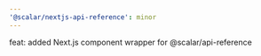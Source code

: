 ```yaml
---
'@scalar/nextjs-api-reference': minor
---
```


feat: added Next.js component wrapper for @scalar/api-reference
